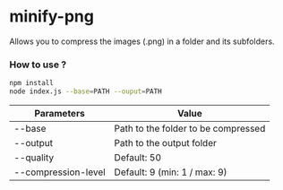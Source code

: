 # minify-png
Allows you to compress the images (.png) in a folder and its subfolders.

### How to use ?

```bash
npm install
node index.js --base=PATH --ouput=PATH
```

|  Parameters | Value  |
| ------------ | ------------ |
| --base   | Path to the folder to be compressed  |
| --output |   Path to the output folder |
| --quality | Default: 50  |
| --compression-level | Default: 9 (min: 1 / max: 9) |
